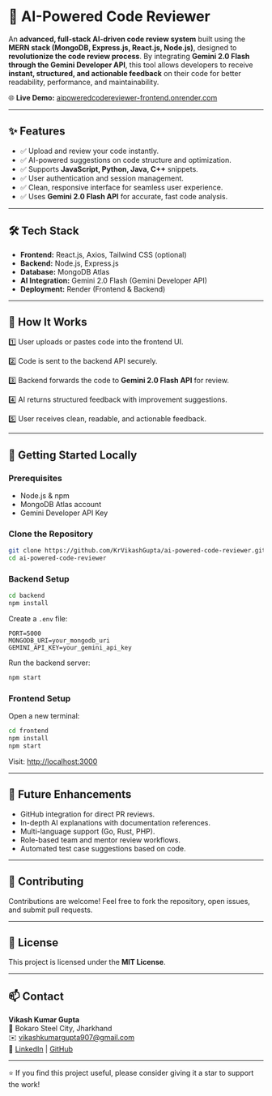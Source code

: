 # 🚀 AI-Powered Code Reviewer

An **advanced, full-stack AI-driven code review system** built using the **MERN stack (MongoDB, Express.js, React.js, Node.js)**, designed to **revolutionize the code review process**. By integrating **Gemini 2.0 Flash through the Gemini Developer API**, this tool allows developers to receive **instant, structured, and actionable feedback** on their code for better readability, performance, and maintainability.

🌐 **Live Demo:** [aipoweredcodereviewer-frontend.onrender.com](https://aipoweredcodereviewer-frontend.onrender.com/)

---

## ✨ Features

- ✅ Upload and review your code instantly.
- ✅ AI-powered suggestions on code structure and optimization.
- ✅ Supports **JavaScript, Python, Java, C++** snippets.
- ✅ User authentication and session management.
- ✅ Clean, responsive interface for seamless user experience.
- ✅ Uses **Gemini 2.0 Flash API** for accurate, fast code analysis.

---

## 🛠️ Tech Stack

- **Frontend:** React.js, Axios, Tailwind CSS (optional)
- **Backend:** Node.js, Express.js
- **Database:** MongoDB Atlas
- **AI Integration:** Gemini 2.0 Flash (Gemini Developer API)
- **Deployment:** Render (Frontend & Backend)

---

## 🚦 How It Works

1️⃣ User uploads or pastes code into the frontend UI.

2️⃣ Code is sent to the backend API securely.

3️⃣ Backend forwards the code to **Gemini 2.0 Flash API** for review.

4️⃣ AI returns structured feedback with improvement suggestions.

5️⃣ User receives clean, readable, and actionable feedback.

---

## 🚀 Getting Started Locally

### Prerequisites

- Node.js & npm
- MongoDB Atlas account
- Gemini Developer API Key

### Clone the Repository

```bash
git clone https://github.com/KrVikashGupta/ai-powered-code-reviewer.git
cd ai-powered-code-reviewer
```

### Backend Setup

```bash
cd backend
npm install
```

Create a `.env` file:

```
PORT=5000
MONGODB_URI=your_mongodb_uri
GEMINI_API_KEY=your_gemini_api_key
```

Run the backend server:

```bash
npm start
```

### Frontend Setup

Open a new terminal:

```bash
cd frontend
npm install
npm start
```

Visit: [http://localhost:3000](http://localhost:3000)

---

## 🎯 Future Enhancements

- GitHub integration for direct PR reviews.
- In-depth AI explanations with documentation references.
- Multi-language support (Go, Rust, PHP).
- Role-based team and mentor review workflows.
- Automated test case suggestions based on code.

---

## 🤝 Contributing

Contributions are welcome! Feel free to fork the repository, open issues, and submit pull requests.

---

## 🪪 License

This project is licensed under the **MIT License**.

---

## 📫 Contact

**Vikash Kumar Gupta**  
📍 Bokaro Steel City, Jharkhand  
✉️ [vikashkumargupta907@gmail.com](mailto:vikashkumargupta907@gmail.com)  
🔗 [LinkedIn](https://linkedin.com/in/vikash1995) | [GitHub](https://github.com/KrVikashGupta)

---

⭐ If you find this project useful, please consider giving it a star to support the work!
